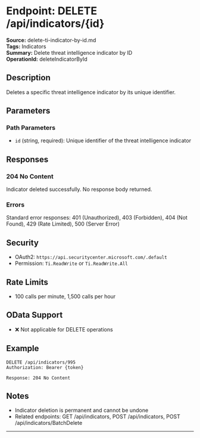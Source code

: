 # Endpoint: DELETE /api/indicators/{id}

**Source:** delete-ti-indicator-by-id.md  
**Tags:** Indicators  
**Summary:** Delete threat intelligence indicator by ID  
**OperationId:** deleteIndicatorById

## Description
Deletes a specific threat intelligence indicator by its unique identifier.

## Parameters
### Path Parameters
- `id` (string, required): Unique identifier of the threat intelligence indicator

## Responses
### 204 No Content
Indicator deleted successfully. No response body returned.

### Errors
Standard error responses: 401 (Unauthorized), 403 (Forbidden), 404 (Not Found), 429 (Rate Limited), 500 (Server Error)

## Security
- OAuth2: `https://api.securitycenter.microsoft.com/.default`
- Permission: `Ti.ReadWrite` or `Ti.ReadWrite.All`

## Rate Limits
- 100 calls per minute, 1,500 calls per hour

## OData Support
- ❌ Not applicable for DELETE operations

## Example
```http
DELETE /api/indicators/995
Authorization: Bearer {token}

Response: 204 No Content
```

## Notes
- Indicator deletion is permanent and cannot be undone
- Related endpoints: GET /api/indicators, POST /api/indicators, POST /api/indicators/BatchDelete

---
